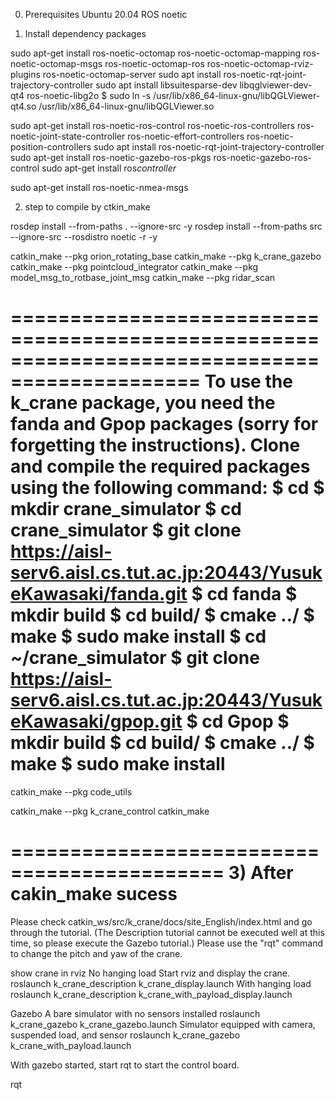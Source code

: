 0) Prerequisites
Ubuntu 20.04
ROS noetic


1) Install dependency packages

sudo apt-get install ros-noetic-octomap ros-noetic-octomap-mapping ros-noetic-octomap-msgs ros-noetic-octomap-ros ros-noetic-octomap-rviz-plugins ros-noetic-octomap-server
sudo apt install ros-noetic-rqt-joint-trajectory-controller
sudo apt install libsuitesparse-dev libqglviewer-dev-qt4 ros-noetic-libg2o
$ sudo ln -s /usr/lib/x86_64-linux-gnu/libQGLViewer-qt4.so /usr/lib/x86_64-linux-gnu/libQGLViewer.so

sudo apt-get install ros-noetic-ros-control ros-noetic-ros-controllers ros-noetic-joint-state-controller ros-noetic-effort-controllers ros-noetic-position-controllers
sudo apt install ros-noetic-rqt-joint-trajectory-controller
sudo apt-get install ros-noetic-gazebo-ros-pkgs ros-noetic-gazebo-ros-control
sudo apt-get install ros*controller*

sudo apt-get install ros-noetic-nmea-msgs 



2) step to compile by ctkin_make

rosdep install --from-paths . --ignore-src -y
rosdep install --from-paths src --ignore-src --rosdistro noetic -r -y

catkin_make --pkg orion_rotating_base
catkin_make --pkg k_crane_gazebo
catkin_make --pkg pointcloud_integrator
catkin_make --pkg model_msg_to_rotbase_joint_msg
catkin_make --pkg ridar_scan

==============================================================================================
To use the k_crane package, you need the fanda and Gpop packages (sorry for forgetting the instructions).
Clone and compile the required packages using the following command:
$ cd
$ mkdir crane_simulator
$ cd crane_simulator
$ git clone https://aisl-serv6.aisl.cs.tut.ac.jp:20443/YusukeKawasaki/fanda.git
$ cd fanda
$ mkdir build
$ cd build/
$ cmake ../
$ make
$ sudo make install
$ cd ~/crane_simulator
$ git clone https://aisl-serv6.aisl.cs.tut.ac.jp:20443/YusukeKawasaki/gpop.git
$ cd Gpop
$ mkdir build
$ cd build/
$ cmake ../
$ make
$ sudo make install
===========================================================================================

catkin_make --pkg code_utils

catkin_make --pkg k_crane_control
catkin_make



============================================
3) After cakin_make sucess
=============================================


Please check catkin_ws/src/k_crane/docs/site_English/index.html and go through the tutorial. (The Description tutorial cannot be executed well at this time, so please execute the Gazebo tutorial.)
Please use the "rqt" command to change the pitch and yaw of the crane.



show crane in rviz
  No hanging load  Start rviz and display the crane.
     roslaunch k_crane_description k_crane_display.launch 
  With hanging load
      roslaunch k_crane_description k_crane_with_payload_display.launch 

Gazebo
  A bare simulator with no sensors installed
     roslaunch k_crane_gazebo k_crane_gazebo.launch 
Simulator equipped with camera, suspended load, and sensor
     roslaunch k_crane_gazebo k_crane_with_payload.launch 

With gazebo started, start rqt to start the control board.

rqt

